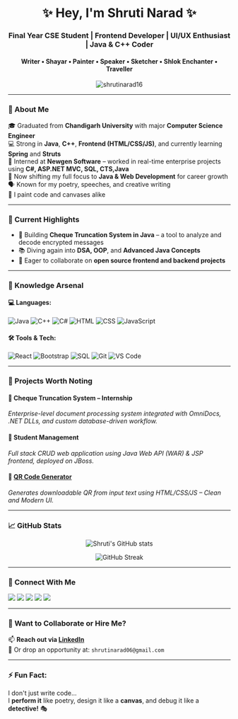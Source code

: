 <h1 align="center">✨ Hey, I'm Shruti Narad ✨</h1>
<h3 align="center">Final Year CSE Student | Frontend Developer | UI/UX Enthusiast | Java & C++ Coder</h3>
<h4 align="center">Writer • Shayar • Painter • Speaker • Sketcher • Shlok Enchanter • Traveller</h4>

<p align="center">
  <img src="https://komarev.com/ghpvc/?username=shrutinarad16&label=Profile%20views&color=0e75b6&style=flat" alt="shrutinarad16" />
</p>

---

### 🚀 About Me  
🎓 Graduated from **Chandigarh University** with major **Computer Science Engineer**   
💻 Strong in **Java**, **C++**, **Frontend (HTML/CSS/JS)**, and currently learning **Spring** and **Struts**  
🎯 Interned at **Newgen Software** – worked in real-time enterprise projects using **C#, ASP.NET MVC, SQL, CTS,Java**  
🔄 Now shifting my full focus to **Java & Web Development** for career growth  
🗣️ Known for my poetry, speeches, and creative writing  
🎨 I paint code and canvases alike  

---

### 🌟 Current Highlights  
- 🔐 Building **Cheque Truncation System in Java** – a tool to analyze and decode encrypted messages  
- 📚 Diving again into **DSA, OOP**, and **Advanced Java Concepts**  
- 🤝 Eager to collaborate on **open source frontend and backend projects**  

---

### 🧠 Knowledge Arsenal  
#### 💻 Languages:
![Java](https://img.shields.io/badge/Java-ED8B00?style=for-the-badge&logo=java&logoColor=white)
![C++](https://img.shields.io/badge/C++-00599C?style=for-the-badge&logo=c%2B%2B&logoColor=white)
![C#](https://img.shields.io/badge/C%23-239120?style=for-the-badge&logo=c-sharp&logoColor=white)
![HTML](https://img.shields.io/badge/HTML5-E34F26?style=for-the-badge&logo=html5&logoColor=white)
![CSS](https://img.shields.io/badge/CSS3-1572B6?style=for-the-badge&logo=css3&logoColor=white)
![JavaScript](https://img.shields.io/badge/JavaScript-F7DF1E?style=for-the-badge&logo=javascript&logoColor=black)

#### 🛠️ Tools & Tech:
![React](https://img.shields.io/badge/React-20232A?style=for-the-badge&logo=react&logoColor=61DAFB)
![Bootstrap](https://img.shields.io/badge/Bootstrap-563D7C?style=for-the-badge&logo=bootstrap&logoColor=white)
![SQL](https://img.shields.io/badge/SQL-003B57?style=for-the-badge&logo=postgresql&logoColor=white)
![Git](https://img.shields.io/badge/Git-F05032?style=for-the-badge&logo=git&logoColor=white)
![VS Code](https://img.shields.io/badge/VSCode-007ACC?style=for-the-badge&logo=visual-studio-code&logoColor=white)

---

### 🧩 Projects Worth Noting

#### 🔸 Cheque Truncation System – Internship  
*Enterprise-level document processing system integrated with OmniDocs, .NET DLLs, and custom database-driven workflow.*

#### 🔸 Student Management  
*Full stack CRUD web application using Java Web API (WAR) & JSP frontend, deployed on JBoss.*

#### 🔸 [QR Code Generator](https://github.com/shrutinarad16/QR-Code-Generator)  
*Generates downloadable QR from input text using HTML/CSS/JS – Clean and Modern UI.*

---

### 📈 GitHub Stats  
<p align="center">
  <img src="https://github-readme-stats.vercel.app/api?username=shrutinarad16&show_icons=true&theme=tokyonight" alt="Shruti's GitHub stats"/>
</p>

<p align="center">
  <img src="https://github-readme-streak-stats.herokuapp.com/?user=shrutinarad16&theme=tokyonight" alt="GitHub Streak"/>
</p>

---

### 🔗 Connect With Me  

<p align="left">
  <a href="https://linkedin.com/in/shrutinarad16" target="_blank"><img src="https://img.shields.io/badge/LinkedIn-%230077B5.svg?&style=for-the-badge&logo=linkedin&logoColor=white"/></a>
  <a href="https://shrutinarad.netlify.app/" target="_blank"><img src="https://img.shields.io/badge/Portfolio-%23FF5722.svg?&style=for-the-badge&logo=web&logoColor=white"/></a>
  <a href="https://instagram.com/shrutinarad1" target="_blank"><img src="https://img.shields.io/badge/Instagram-%23E4405F.svg?&style=for-the-badge&logo=instagram&logoColor=white"/></a>
  <a href="https://www.hackerrank.com/shrutinarad06" target="_blank"><img src="https://img.shields.io/badge/HackerRank-2EC866?style=for-the-badge&logo=HackerRank&logoColor=white"/></a>
  <a href="https://drive.google.com/file/d/1XoMbWFPhUMtPlLOrVaVj25TW8FQ53mVG/view?usp=drivesdk" target="_blank"><img src="https://img.shields.io/badge/Resume-%231572B6.svg?&style=for-the-badge&logo=google-drive&logoColor=white"/></a>
</p>

---

### 💌 Want to Collaborate or Hire Me?

📫 **Reach out via [LinkedIn](https://www.linkedin.com/in/shruti-narad-108b08230/)**  
📧 Or drop an opportunity at: `shrutinarad06@gmail.com`

---

### ⚡ Fun Fact:  
I don't just write code...  
I **perform it** like poetry, design it like a **canvas**, and debug it like a **detective!** 🎭
